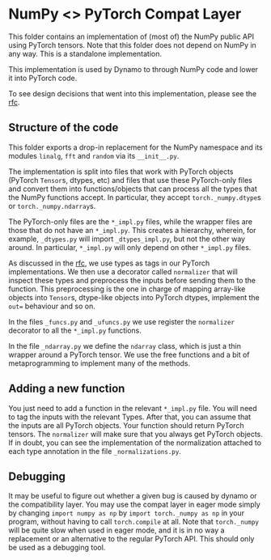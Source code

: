 # NumPy <> PyTorch Compat Layer

This folder contains an implementation of (most of) the NumPy public API using PyTorch tensors.
Note that this folder does not depend on NumPy in any way. This is a standalone implementation.

This implementation is used by Dynamo to through NumPy code and lower it into PyTorch code.

To see design decisions that went into this implementation, please see the [rfc](https://github.com/pytorch/rfcs/pull/54).

## Structure of the code

This folder exports a drop-in replacement for the NumPy namespace and its modules `linalg`, `fft` and `random` via its `__init__.py`.

The implementation is split into files that work with PyTorch objects (PyTorch `Tensor`s, dtypes, etc) and files that
use these PyTorch-only files and convert them into functions/objects that can process all the types that the NumPy functions
accept. In particular, they accept `torch._numpy.dtype`s or `torch._numpy.ndarray`s.

The PyTorch-only files are the `*_impl.py` files, while the wrapper files are those that do not have an `*_impl.py`. This creates a
hierarchy, wherein, for example, `_dtypes.py` will import `_dtypes_impl.py`, but not the other way around. In particular, `*_impl.py`
will only depend on other `*_impl.py` files.

As discussed in the [rfc](https://github.com/pytorch/rfcs/pull/54), we use types as tags in our PyTorch implementations. We then use
a decorator called `normalizer` that will inspect these types and preprocess the inputs before sending them to the function. This
preprocessing is the one in charge of mapping array-like objects into `Tensor`s, dtype-like objects into PyTorch dtypes, implement
the `out=` behaviour and so on.

In the files `_funcs.py` and `_ufuncs.py` we use register the `normalizer` decorator to all the `*_impl.py` functions.

In the file `_ndarray.py` we define the `ndarray` class, which is just a thin wrapper around a PyTorch tensor. We use the free functions
and a bit of metaprogramming to implement many of the methods.

## Adding a new function

You just need to add a function in the relevant `*_impl.py` file. You will need to tag the inputs with the relevant Types. After that, you
can assume that the inputs are all PyTorch objects. Your function should return PyTorch tensors. The `normalizer` will make sure that you
always get PyTorch objects. If in doubt, you can see the implementation of the normalization attached to each type annotation in the file
`_normalizations.py`.

## Debugging

It may be useful to figure out whether a given bug is caused by dynamo or the compatibility layer. You may use the compat layer in eager mode
simply by changing `import numpy as np` by `import torch._numpy as np` in your program, without having to call `torch.compile` at all.
Note that `torch._numpy` will be quite slow when used  in eager mode, and it is in no way a replacement or an alternative to the regular PyTorch API.
This should only be used as a debugging tool.
